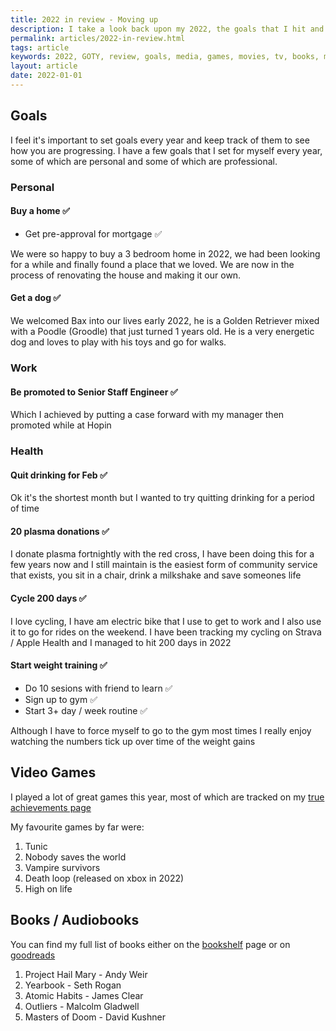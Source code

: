 ```yaml
---
title: 2022 in review - Moving up
description: I take a look back upon my 2022, the goals that I hit and favourite pieces of media of the year
permalink: articles/2022-in-review.html
tags: article
keywords: 2022, GOTY, review, goals, media, games, movies, tv, books, music
layout: article
date: 2022-01-01
---
```


## Goals

I feel it's important to set goals every year and keep track of them to see how you are progressing. I have a few goals that I set for myself every year, some of which are personal and some of which are professional.

### Personal

#### Buy a home ✅

- Get pre-approval for mortgage ✅

We were so happy to buy a 3 bedroom home in 2022, we had been looking for a while and finally found a place that we loved. We are now in the process of renovating the house and making it our own.

#### Get a dog ✅

We welcomed Bax into our lives early 2022, he is a Golden Retriever mixed with a Poodle (Groodle) that just turned 1 years old. He is a very energetic dog and loves to play with his toys and go for walks.

### Work

#### Be promoted to Senior Staff Engineer ✅

Which I achieved by putting a case forward with my manager then promoted while at Hopin

### Health

#### Quit drinking for Feb ✅

Ok it's the shortest month but I wanted to try quitting drinking for a period of time

#### 20 plasma donations ✅

I donate plasma fortnightly with the red cross, I have been doing this for a few years now and I still maintain is the easiest form of community service that exists, you sit in a chair, drink a milkshake and save someones life

#### Cycle 200 days ✅

I love cycling, I have am electric bike that I use to get to work and I also use it to go for rides on the weekend. I have been tracking my cycling on Strava / Apple Health and I managed to hit 200 days in 2022

#### Start weight training ✅

- Do 10 sesions with friend to learn ✅
- Sign up to gym ✅
- Start 3+ day / week routine ✅

Although I have to force myself to go to the gym most times I really enjoy watching the numbers tick up over time of the weight gains

## Video Games

I played a lot of great games this year, most of which are tracked on my [true achievements page](https://www.trueachievements.com/gamer/csilk-1544)

My favourite games by far were:

1. Tunic
2. Nobody saves the world
3. Vampire survivors
4. Death loop (released on xbox in 2022)
5. High on life

## Books / Audiobooks

You can find my full list of books either on the [bookshelf](./bookshelf) page or on [goodreads](https://www.goodreads.com/review/list/107372765-callum-silcock?shelf=read)

1. Project Hail Mary - Andy Weir
2. Yearbook - Seth Rogan
3. Atomic Habits - James Clear
4. Outliers - Malcolm Gladwell
5. Masters of Doom - David Kushner

